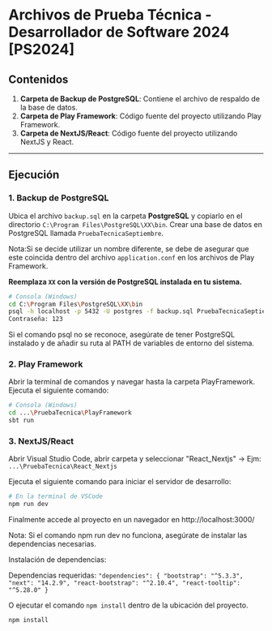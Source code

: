 # Archivos de Prueba Técnica - Desarrollador de Software 2024 [PS2024]

## Contenidos

1. **Carpeta de Backup de PostgreSQL**: Contiene el archivo de respaldo de la base de datos.
2. **Carpeta de Play Framework**: Código fuente del proyecto utilizando Play Framework.
3. **Carpeta de NextJS/React**: Código fuente del proyecto utilizando NextJS y React.

---

## Ejecución

### 1. Backup de PostgreSQL

Ubica el archivo `backup.sql` en la carpeta **PostgreSQL** y copiarlo en el directorio `C:\Program Files\PostgreSQL\XX\bin`.
Crear una base de datos en PostgreSQL llamada `PruebaTecnicaSeptiembre`. 

Nota:Si se decide utilizar un nombre diferente, se debe de asegurar que este coincida dentro del archivo `application.conf` en los archivos de Play Framework.


**Reemplaza `XX` con la versión de PostgreSQL instalada en tu sistema.**
```bash
# Consola (Windows)
cd C:\Program Files\PostgreSQL\XX\bin
psql -h localhost -p 5432 -U postgres -f backup.sql PruebaTecnicaSeptiembre
Contraseña: 123
```

Si el comando psql no se reconoce, asegúrate de tener PostgreSQL instalado y de añadir su ruta al PATH de variables de entorno del sistema.

### 2. Play Framework
Abrir la terminal de comandos y navegar hasta la carpeta PlayFramework.
Ejecuta el siguiente comando:

```bash
# Consola (Windows)
cd ...\PruebaTecnica\PlayFramework
sbt run
```


### 3. NextJS/React
Abrir Visual Studio Code, abrir carpeta y seleccionar "React_Nextjs" -> Ejm: `...\PruebaTecnica\React_Nextjs`

Ejecuta el siguiente comando para iniciar el servidor de desarrollo:
```bash
# En la terminal de VSCode
npm run dev
```
Finalmente accede al proyecto en un navegador en http://localhost:3000/

Nota: Si el comando npm run dev no funciona, asegúrate de instalar las dependencias necesarias.

Instalación de dependencias:

Dependencias requeridas:
`"dependencies": {
  "bootstrap": "^5.3.3",
  "next": "14.2.9",
  "react-bootstrap": "^2.10.4",
  "react-tooltip": "^5.28.0"
}`

O ejecutar el comando `npm install` dentro de la ubicación del proyecto.
```bash
npm install
```



